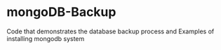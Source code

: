 # mongoDB-Backup
Code that demonstrates the database backup process and Examples of installing mongodb system
